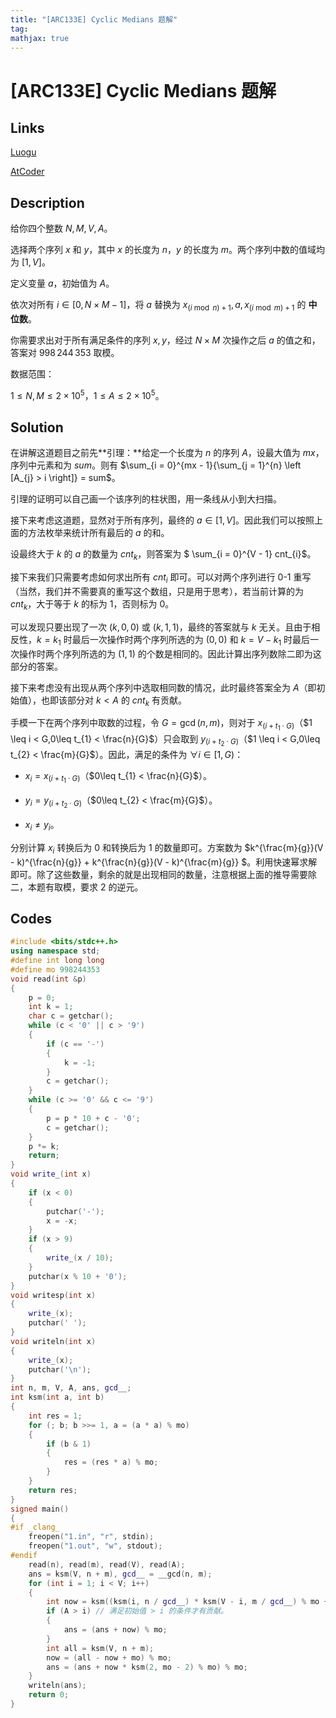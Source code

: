 ```yaml
---
title: "[ARC133E] Cyclic Medians 题解"
tag: 
mathjax: true
---
```


# [ARC133E] Cyclic Medians 题解

## Links

[Luogu](https://www.luogu.com.cn/problem/AT_arc133_e)

[AtCoder](https://atcoder.jp/contests/arc133/tasks/arc133_e)

## Description

给你四个整数 $N,M,V,A$。

选择两个序列 $x$ 和 $y$，其中 $x$ 的长度为 $n$，$y$ 的长度为 $m$。两个序列中数的值域均为 $[1,V]$。

定义变量 $a$，初始值为 $A$。

依次对所有 $i \in [0, N \times M - 1]$，将 $a$ 替换为 $x_{\left ( i \bmod n \right ) + 1},a,x_{\left ( i \bmod m \right ) + 1}$ 的 **中位数**。

你需要求出对于所有满足条件的序列 $x,y$，经过 $N \times M$ 次操作之后 $a$ 的值之和，答案对 $998\,244\,353$ 取模。


数据范围：

$1 \leq N,M \leq 2 \times 10 ^ {5}$，$1 \leq A \leq 2 \times 10^{5}$。

## Solution


在讲解这道题目之前先**引理：**给定一个长度为 $n$ 的序列 $A$，设最大值为 $mx$，序列中元素和为 $sum$。则有 $\sum_{i = 0}^{mx - 1}{\sum_{j = 1}^{n} \left [A_{j} > i \right]} = sum$。

引理的证明可以自己画一个该序列的柱状图，用一条线从小到大扫描。

接下来考虑这道题，显然对于所有序列，最终的 $a \in [1,V]$。因此我们可以按照上面的方法枚举来统计所有最后的 $a$ 的和。

设最终大于 $k$ 的 $a$ 的数量为 $cnt_{k}$，则答案为 $ \sum_{i = 0}^{V - 1} cnt_{i}$。

接下来我们只需要考虑如何求出所有 $cnt_{i}$ 即可。可以对两个序列进行 0-1 重写（当然，我们并不需要真的重写这个数组，只是用于思考），若当前计算的为 $cnt_k$，大于等于 $k$ 的标为 $1$，否则标为 $0$。

可以发现只要出现了一次 $\left (k,0,0\right)$ 或 $\left(k,1,1\right)$，最终的答案就与 $k$ 无关。且由于相反性，$k = k_{1}$ 时最后一次操作时两个序列所选的为 $\left (0,0\right)$ 和 $k = V - k_{1}$ 时最后一次操作时两个序列所选的为 $\left (1,1\right)$ 的个数是相同的。因此计算出序列数除二即为这部分的答案。

接下来考虑没有出现从两个序列中选取相同数的情况，此时最终答案全为 $A$（即初始值），也即该部分对 $k < A$ 的 $cnt_{k}$ 有贡献。

手模一下在两个序列中取数的过程，令 $G = \gcd(n,m)$，则对于 $x_{(i + t_{1} \cdot G)}$（$1 \leq i < G,0\leq t_{1} < \frac{n}{G}$）只会取到 $y_{(i + t_{2} \cdot G)}$（$1 \leq i < G,0\leq t_{2} < \frac{m}{G}$）。因此，满足的条件为 $\forall i \in [1,G)$：

- $x_{i} = x_{(i + t_{1} \cdot G)}$（$0\leq t_{1} < \frac{n}{G}$）。

- $y_{i} = y_{(i + t_{2} \cdot G)}$（$0\leq t_{2} < \frac{m}{G}$）。

- $x_{i} \neq y_{i}$。

分别计算 $x_{i}$ 转换后为 $0$ 和转换后为 $1$ 的数量即可。方案数为 $k^{\frac{m}{g}}(V - k)^{\frac{n}{g}} + k^{\frac{n}{g}}(V - k)^{\frac{m}{g}} $。利用快速幂求解即可。除了这些数量，剩余的就是出现相同的数量，注意根据上面的推导需要除二，本题有取模，要求 $2$ 的逆元。

## Codes

```cpp
#include <bits/stdc++.h>
using namespace std;
#define int long long
#define mo 998244353
void read(int &p)
{
    p = 0;
    int k = 1;
    char c = getchar();
    while (c < '0' || c > '9')
    {
        if (c == '-')
        {
            k = -1;
        }
        c = getchar();
    }
    while (c >= '0' && c <= '9')
    {
        p = p * 10 + c - '0';
        c = getchar();
    }
    p *= k;
    return;
}
void write_(int x)
{
    if (x < 0)
    {
        putchar('-');
        x = -x;
    }
    if (x > 9)
    {
        write_(x / 10);
    }
    putchar(x % 10 + '0');
}
void writesp(int x)
{
    write_(x);
    putchar(' ');
}
void writeln(int x)
{
    write_(x);
    putchar('\n');
}
int n, m, V, A, ans, gcd__;
int ksm(int a, int b)
{
    int res = 1;
    for (; b; b >>= 1, a = (a * a) % mo)
    {
        if (b & 1)
        {
            res = (res * a) % mo;
        }
    }
    return res;
}
signed main()
{
#if _clang_
    freopen("1.in", "r", stdin);
    freopen("1.out", "w", stdout);
#endif
    read(n), read(m), read(V), read(A);
    ans = ksm(V, n + m), gcd__ = __gcd(n, m);
    for (int i = 1; i < V; i++)
    {
        int now = ksm((ksm(i, n / gcd__) * ksm(V - i, m / gcd__) % mo + ksm(V - i, n / gcd__) * ksm(i, m / gcd__) % mo) % mo, gcd__);
        if (A > i) // 满足初始值 > i 的条件才有贡献。
        {
            ans = (ans + now) % mo;
        }
        int all = ksm(V, n + m);
        now = (all - now + mo) % mo;
        ans = (ans + now * ksm(2, mo - 2) % mo) % mo;
    }
    writeln(ans);
    return 0;
}
```